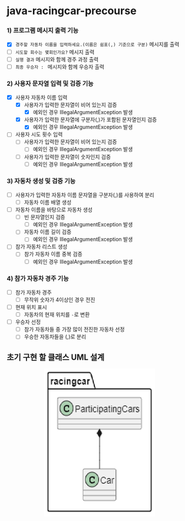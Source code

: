 # java-racingcar-precourse

### 1) 프로그램 메시지 출력 기능

- [x] `경주할 자동차 이름을 입력하세요.(이름은 쉼표(,) 기준으로 구분)` 메시지를 출력
- [ ] `시도할 회수는 몇회인가요?` 메시지 출력
- [ ] `실행 결과` 메시지와 함께 경주 과정 출력
- [ ] `최종 우승자 : ` 메시지와 함께 우승자 출력

### 2) 사용자 문자열 입력 및 검증 기능

- [x] 사용자 자동차 이름 입력
  - [x] 사용자가 입력한 문자열이 비어 있는지 검증
    - [x] 예외인 경우 IllegalArgumentException 발생
  - [x] 사용자가 입력한 문자열에 구분자(,)가 포함된 문자열인지 검증
    - [x] 예외인 경우 IllegalArgumentException 발생
- [ ] 사용자 시도 횟수 입력
  - [ ] 사용자가 입력한 문자열이 비어 있는지 검증
    - [ ] 예외인 경우 IllegalArgumentException 발생
  - [ ] 사용자가 입력한 문자열이 숫자인지 검증
    - [ ] 예외인 경우 IllegalArgumentException 발생

### 3) 자동차 생성 및 검증 기능

- [ ] 사용자가 입력한 자동차 이름 문자열을 구분자(,)를 사용하여 분리
  - [ ] 자동차 이름 배열 생성
- [ ] 자동차 이름을 바탕으로 자동차 생성
  - [ ] 빈 문자열인지 검증
    - [ ] 예외인 경우 IllegalArgumentException 발생
  - [ ] 자동차 이름 길이 검증
    - [ ] 예외인 경우 IllegalArgumentException 발생
- [ ] 참가 자동차 리스트 생성
  - [ ] 참가 자동차 이름 중복 검증
    - [ ] 예외인 경우 IllegalArgumentException 발생

### 4) 참가 자동차 경주 기능

- [ ] 참가 자동차 경주
    - [ ] 무작위 숫자가 4이상인 경우 전진
- [ ] 현재 위치 표시
  - [ ] 자동차의 현재 위치를 `-`로 변환
- [ ] 우승자 선정
  - [ ] 참가 자동차들 중 가장 많이 전진한 자동차 선정
  - [ ] 우승한 자동차들을 (,)로 분리
  
## 초기 구현 할 클래스 UML 설계

<p align="center">
  <img src="Initial Design UML.png" alt="Initial Design UML" width="300" height="400">
</p>